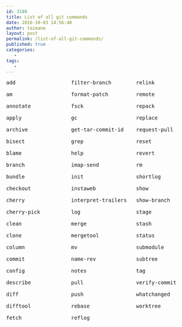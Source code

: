 ```yaml
---
id: 3180
title: List of all git commands
date: 2016-10-03 14:56:48
author: taimane
layout: post
permalink: /list-of-all-git-commands/
published: true
categories:
   -
tags:
   -
---
```

<pre>add                  filter-branch        relink 
am                   format-patch         remote 
annotate             fsck                 repack 
apply                gc                   replace 
archive              get-tar-commit-id    request-pull 
bisect               grep                 reset 
blame                help                 revert 
branch               imap-send            rm 
bundle               init                 shortlog 
checkout             instaweb             show 
cherry               interpret-trailers   show-branch 
cherry-pick          log                  stage 
clean                merge                stash 
clone                mergetool            status 
column               mv                   submodule 
commit               name-rev             subtree 
config               notes                tag 
describe             pull                 verify-commit 
diff                 push                 whatchanged 
difftool             rebase               worktree 
fetch                reflog               
</pre>  

